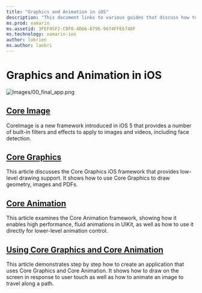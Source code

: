 ```yaml
---
title: "Graphics and Animation in iOS"
description: "This document links to various guides that discuss how to use the Core Image, Core Graphics, and Core Animation frameworks in Xamarin.iOS."
ms.prod: xamarin
ms.assetid: 3FEF45F2-C0F0-4D66-8796-9674FFE6740F
ms.technology: xamarin-ios
author: lobrien
ms.author: laobri
---
```


# Graphics and Animation in iOS

![Images/00_final_app.png](images/00-final-app.png "An example app run") 

##  [Core Image](~/ios/platform/graphics-animation-ios/introduction-to-coreimage.md)

CoreImage is a new framework introduced in iOS 5 that provides a number of built-in filters and effects to apply to images and videos, including face detection.

##  [Core Graphics](~/ios/platform/graphics-animation-ios/core-graphics.md)

This article discusses the Core Graphics iOS framework that provides low-level drawing support. It shows how to use Core Graphics to draw geometry, images and PDFs.

##  [Core Animation](~/ios/platform/graphics-animation-ios/core-animation.md)

This article examines the Core Animation framework, showing how it enables high performance, fluid animations in UIKit, as well as how to use it directly for lower-level animation control.

##  [Using Core Graphics and Core Animation](~/ios/platform/graphics-animation-ios/graphics-animation-walkthrough.md)

This article demonstrates step by step how to create an application that uses Core Graphics and Core Animation. It shows how to draw on the screen in response to user touch as well as how to animate an image to travel along a path.



